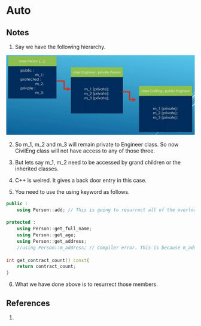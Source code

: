 # Auto

## Notes
1. Say we have the following hierarchy.

![Person Hierarchy](50_50_Person_Hierarchy.jpg)

2. So m_1, m_2 and m_3 will remain private to Engineer class. So now CivilEng class will not have access to any of those three. 

3. But lets say m_1, m_2 need to be accessed by grand children or the inherited classes.

4. C++ is weired. It gives a back door entry in this case.

5. You need to use the using keyword as follows.

```cpp
public : 
    using Person::add; // This is going to resurrect all of the overloads of add method.

protected : 
    using Person::get_full_name;
    using Person::get_age;
    using Person::get_address;
    //using Person::m_address; // Compiler error. This is because m_address is private in the base class which is person.

int get_contract_count() const{
    return contract_count;
}
```

6. What we have done above is to resurrect those members. 

## References

1. 

